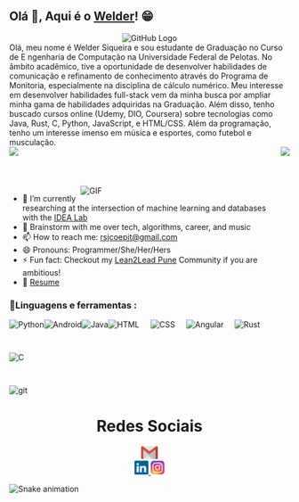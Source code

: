 ## Olá 👋, Aqui é  o  [Welder](https://rusty-sj.github.io/)! 😁
<div align="center">
<img src="https://github.com/raghavk16/raghavk16/blob/master/octo.gif" alt="GitHub Logo" width="150" height="150" />
</div>
 Olá, meu nome é Welder Siqueira e sou estudante de Graduação no Curso de E ngenharia de Computação na Universidade Federal de Pelotas. No âmbito acadêmico, tive a oportunidade de desenvolver habilidades de comunicação e refinamento de conhecimento através do Programa de Monitoria, especialmente na disciplina de cálculo numérico. Meu interesse em desenvolver habilidades full-stack vem da minha busca por ampliar minha gama de habilidades adquiridas na Graduação. Além disso, tenho buscado cursos online (Udemy, DIO, Coursera) sobre tecnologias como Java, Rust, C, Python, JavaScript, e HTML/CSS. Além da programação, tenho um interesse imenso em música e esportes, como futebol e musculação.


<div>
  <img height="180em" src="https://github-readme-stats.vercel.app/api?username=weldercsz&show_icons=true&theme=dark&include_all_commits=true&count_private=true"/>
  <img align="right" height="180em" src="https://github-readme-stats.vercel.app/api/top-langs/?username=weldercsz&layout=compact&langs_count=16&theme=dark"/>
</div>
<br>
<br>


  <br/>

<img align="right" alt="GIF" src="https://raw.githubusercontent.com/rahul-jha98/rahul-jha98/main/techstack.gif" width="360px"/>

- 🔭 I’m currently researching at the intersection of machine learning and databases with the [IDEA Lab](http://web.engr.oregonstate.edu/~termehca/)
- 💬 Brainstorm with me over tech, algorithms, career, and music 
- 📫 How to reach me: rsjcoepit@gmail.com
- 😄 Pronouns: Programmer/She/Her/Hers
- ⚡ Fun fact: Checkout my [Lean2Lead Pune](https://www.linkedin.com/in/lean2lead-pune-bbb92a169) Community if you are ambitious!
- 📝 [Resume](https://rusty-sj.github.io/media/Rashmi_Jadhav.pdf)



### 🔨Linguagens e ferramentas :


<a href="https://www.python.org" target="_blank"><img align="left" alt="Python" height ="42px" src="https://raw.githubusercontent.com/rahul-jha98/github_readme_icons/main/language_and_tools/square/python/python.svg"></a>
<a href="https://developer.android.com" target="_blank"> <img align="left" alt="Android" height ="42px" src="https://raw.githubusercontent.com/rahul-jha98/github_readme_icons/main/language_and_tools/square/android/android.svg"> </a>

<a href="https://www.java.com" target="_blank"><img align="left" alt="Java" height ="42px" src="https://raw.githubusercontent.com/rahul-jha98/github_readme_icons/main/language_and_tools/square/java/java.svg"></a>
  <a href="https://www.rust-lang.org" target="_blank" style="display: inline-block;">
    <img align="left" alt="Rust" height="42px" src="https://raw.githubusercontent.com/rahul-jha98/github_readme_icons/main/language_and_tools/square/rust/rust.svg">
  </a>
  </a>
  <img align="left" alt="HTML" height="42px" src="https://raw.githubusercontent.com/rahul-jha98/github_readme_icons/main/language_and_tools/square/html/html.svg" style="display: inline-block; margin-right: 20px;">
  <img align="left" alt="CSS" height="42px" src="https://raw.githubusercontent.com/rahul-jha98/github_readme_icons/main/language_and_tools/square/css/css.svg" style="display: inline-block; margin-right: 20px;">
  <img align="left" alt="Angular" height="42px" src="https://raw.githubusercontent.com/rahul-jha98/github_readme_icons/main/language_and_tools/square/angular/angular.svg" style="display: inline-block; margin-right: 20px;">
</div>
</a>
  <a href="https://www.learn-c.org/" target="_blank" style="display: inline-block; margin-right: 20px;">
    <img align="left" alt="C" height="42px" src="https://raw.githubusercontent.com/rahul-jha98/github_readme_icons/main/language_and_tools/square/c/c.svg">
  </a>

<a href="https://git-scm.com/" target="_blank"> <img src="https://raw.githubusercontent.com/rahul-jha98/github_readme_icons/main/language_and_tools/square/git-scm/git-scm.svg" align="left" alt="git" height='42px'/> </a>


<br>



  
<h1 align="center">Redes Sociais</h1>
<div style="text-align: center;">
<a href="mailto:Welder.carloss@gmail.com" style="display: block; margin: auto; width: 30px;">
  <img width="30" src="gmail.svg">
</a>

  <a href="https://www.linkedin.com/in/welder-siqueira-53760bb1/">
    <img width="25" src="linkedin.svg">
  </a>
  <!-- Adicione sua próxima imagem e link aqui -->
  <a href="https://www.instagram.com/wcsiqueiraa/">
    <img width="25" src="instagram.png">
  </a>
</div>


  
![Snake animation](https://github.com/LuigiGF/LuigiGF/blob/output/github-contribution-grid-snake.svg)
